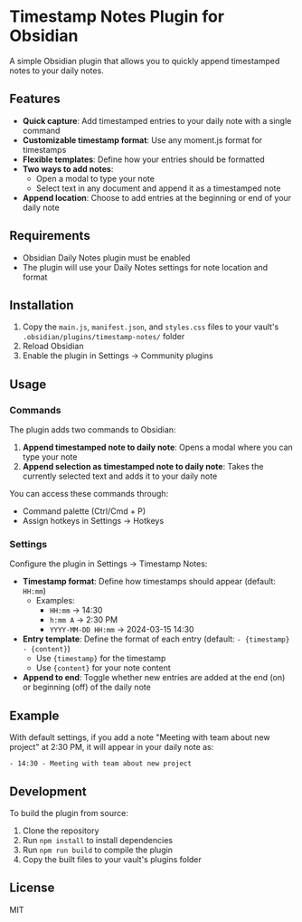 # Timestamp Notes Plugin for Obsidian

A simple Obsidian plugin that allows you to quickly append timestamped notes to your daily notes.

## Features

- **Quick capture**: Add timestamped entries to your daily note with a single command
- **Customizable timestamp format**: Use any moment.js format for timestamps
- **Flexible templates**: Define how your entries should be formatted
- **Two ways to add notes**:
  - Open a modal to type your note
  - Select text in any document and append it as a timestamped note
- **Append location**: Choose to add entries at the beginning or end of your daily note

## Requirements

- Obsidian Daily Notes plugin must be enabled
- The plugin will use your Daily Notes settings for note location and format

## Installation

1. Copy the `main.js`, `manifest.json`, and `styles.css` files to your vault's `.obsidian/plugins/timestamp-notes/` folder
2. Reload Obsidian
3. Enable the plugin in Settings → Community plugins

## Usage

### Commands

The plugin adds two commands to Obsidian:

1. **Append timestamped note to daily note**: Opens a modal where you can type your note
2. **Append selection as timestamped note to daily note**: Takes the currently selected text and adds it to your daily note

You can access these commands through:
- Command palette (Ctrl/Cmd + P)
- Assign hotkeys in Settings → Hotkeys

### Settings

Configure the plugin in Settings → Timestamp Notes:

- **Timestamp format**: Define how timestamps should appear (default: `HH:mm`)
  - Examples: 
    - `HH:mm` → 14:30
    - `h:mm A` → 2:30 PM
    - `YYYY-MM-DD HH:mm` → 2024-03-15 14:30
- **Entry template**: Define the format of each entry (default: `- {timestamp} - {content}`)
  - Use `{timestamp}` for the timestamp
  - Use `{content}` for your note content
- **Append to end**: Toggle whether new entries are added at the end (on) or beginning (off) of the daily note

## Example

With default settings, if you add a note "Meeting with team about new project" at 2:30 PM, it will appear in your daily note as:

```
- 14:30 - Meeting with team about new project
```

## Development

To build the plugin from source:

1. Clone the repository
2. Run `npm install` to install dependencies
3. Run `npm run build` to compile the plugin
4. Copy the built files to your vault's plugins folder

## License

MIT
